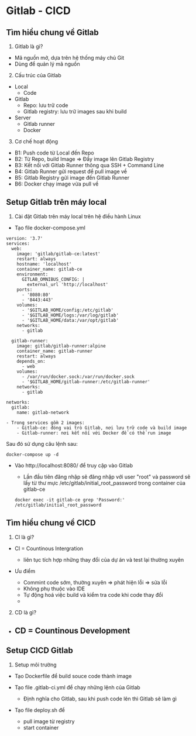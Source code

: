 # Gitlab - CICD

## Tìm hiểu chung về Gitlab
1. Gitlab là gì?
- Mã nguồn mở, dựa trên hệ thống máy chủ Git
- Dùng để quản lý mã nguồn
2. Cấu trúc của Gitlab
- Local
	- Code
- Gitlab
	- Repo: lưu trữ code
	- Gitlab registry: lưu trữ images sau khi build
- Server
	- Gitlab runner
	- Docker
3. Cơ chế hoạt động
- B1: Push code từ Local đến Repo
- B2: Từ Repo, build Image => Đẩy image lên Gitlab Registry
- B3: Kết nối với Gitlab Runner thông qua SSH + Command Line
- B4: Gitlab Runner gửi request để pull image về
- B5: Gitlab Registry gửi image đến Gitlab Runner
- B6: Docker chạy image vừa pull về
## Setup Gitlab trên máy local
1. Cài đặt Gitlab trên máy local trên hệ điều hành Linux
- Tạo file docker-compose.yml

````
version: '3.7'
services:
  web:
    image: 'gitlab/gitlab-ce:latest'
    restart: always
    hostname: 'localhost'
    container_name: gitlab-ce
    environment:
      GITLAB_OMNIBUS_CONFIG: |
        external_url 'http://localhost'
    ports:
      - '8080:80'
      - '8443:443'
    volumes:
      - '$GITLAB_HOME/config:/etc/gitlab'
      - '$GITLAB_HOME/logs:/var/log/gitlab'
      - '$GITLAB_HOME/data:/var/opt/gitlab'
    networks:
      - gitlab

  gitlab-runner:
    image: gitlab/gitlab-runner:alpine
    container_name: gitlab-runner    
    restart: always
    depends_on:
      - web
    volumes:
      - /var/run/docker.sock:/var/run/docker.sock
      - '$GITLAB_HOME/gitlab-runner:/etc/gitlab-runner'
    networks:
      - gitlab

networks:
  gitlab:
    name: gitlab-network
````

	- Trong services gồm 2 images:
		- Gitlab-ce: đóng vai trò Gitlab, nơi lưu trữ code và build image
		- Gitlab-runner: nơi kết nối với Docker để có thể run image

Sau đó sử dụng câu lệnh sau:
````
docker-compose up -d
````

- Vào http://localhost:8080/ để truy cập vào Gitlab
	- Lần đầu tiên đăng nhập sẽ đăng nhập với user "root" và password sẽ lấy từ thư mực /etc/gitlab/initial_root_password trong container của gitlab-ce

	````
	docker exec -it gitlab-ce grep 'Password:' /etc/gitlab/initial_root_password
	````

## Tìm hiểu chung về CICD
1. CI là gì?
- CI = Countinous Intergration
	- liên tục tích hợp những thay đổi của dự án và test lại thường xuyên

- Ưu điểm
	- Commint code sớm, thường xuyên => phát hiện lỗi => sửa lỗi
	- Không phụ thuộc vào IDE
	- Tự động hoá việc build và kiểm tra code khi code thay đổi
	- 

2. CD là gì?
- CD = Countinous Development
	- 

## Setup CICD Gitlab
1. Setup môi trường
- Tạo Dockerfile để build souce code thành image

- Tạo file .gitlab-ci.yml để chạy những lệnh của Gitlab
	- Định nghĩa cho Gitlab, sau khi push code lên thì Gitlab sẽ làm gì

- Tạo file deploy.sh để
	- pull image từ registry
	- start container